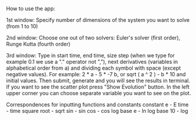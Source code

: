 How to use the app:

1st window:
Specify number of dimensions of the system you want to solve (from 1 to 10)

2nd window:
Choose one out of two solvers: Euler's solver (first order), Runge Kutta (fourth order)

3rd window: 
Type in start time, end time, size step (when we type for example 0.1 we use a "." operator not ","),
next derivatives (variables in alphabetical order from a) and dividing each symbol with space (except negative values). For example: 2 * a - 5 * -7 b, or sqrt ( a ^ 2 ) - b * 10 and initial values. Then submit, generate and you will see the results in terminal. If you want to see the scatter plot press "Show Evolution" button. In the left upper corner you can choose separate variable you want to see on the plot.

Correspondences for inputting functions and constants
constant e - E
time - time 
square root - sqrt
sin - sin
cos - cos
log base e - ln
log base 10 - log